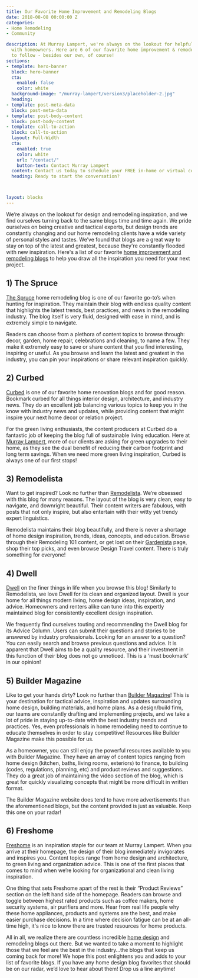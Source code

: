 ```yaml
---
title: Our Favorite Home Improvement and Remodeling Blogs
date: 2018-08-08 00:00:00 Z
categories:
- Home Remodeling
- Community

description: At Murray Lampert, we're always on the lookout for helpful resources to share
  with homeowners. Here are 6 of our favorite home improvement & remodeling blogs
  to follow - besides our own, of course!
sections:
- template: hero-banner
  block: hero-banner
  cta:
    enabled: false
    color: white
  background-image: "/murray-lampert/version3/placeholder-2.jpg"
  heading: 
- template: post-meta-data
  block: post-meta-data
- template: post-body-content
  block: post-body-content
- template: call-to-action
  block: call-to-action
  layout: Full-Width
  cta:
    enabled: true
    color: white
    url: "/contact/"
    button-text: Contact Murray Lampert
  content: Contact us today to schedule your FREE in-home or virtual consultation.
  heading: Ready to start the conversation?



layout: blocks
---
```


We’re always on the lookout for design and remodeling inspiration, and we find ourselves turning back to the same blogs time and time again. We pride ourselves on being creative and tactical experts, but design trends are constantly changing and our home remodeling clients have a wide variety of personal styles and tastes. We’ve found that blogs are a great way to stay on top of the latest and greatest, because they're constantly flooded with new inspiration. Here's a list of our favorite [home improvement and remodeling blogs](/blog/) to help you draw all the inspiration you need for your next project.

## 1) The Spruce

[The Spruce](https://www.thespruce.com/) home remodeling blog is one of our favorite go-to’s when hunting for inspiration. They maintain their blog with endless quality content that highlights the latest trends, best practices, and news in the remodeling industry. The blog itself is very fluid, designed with ease in mind, and is extremely simple to navigate.

Readers can choose from a plethora of content topics to browse through: decor, garden, home repair, celebrations and cleaning, to name a few. They make it extremely easy to save or share content that you find interesting, inspiring or useful. As you browse and learn the latest and greatest in the industry, you can pin your inspirations or share relevant inspiration quickly.

## 2) Curbed

[Curbed](https://www.curbed.com/) is one of our favorite home renovation blogs and for good reason. Bookmark curbed for all things interior design, architecture, and industry news. They do an excellent job balancing various topics to keep you in the know with industry news and updates, while providing content that might inspire your next home decor or relation project.

For the green living enthusiasts, the content producers at Curbed do a fantastic job of keeping the blog full of sustainable living education. Here at [Murray Lampert](/), more of our clients are asking for green upgrades to their home, as they see the dual benefit of reducing their carbon footprint and long term savings. When we need more green living inspiration, Curbed is always one of our first stops!

## 3) Remodelista

Want to get inspired? Look no further than [Remodelista](https://www.remodelista.com/). We’re obsessed with this blog for many reasons. The layout of the blog is very clean, easy to navigate, and downright beautiful. Their content writers are fabulous, with posts that not only inspire, but also entertain with their witty yet trendy expert linguistics.

Remodelista maintains their blog beautifully, and there is never a shortage of home design inspiration, trends, ideas, concepts, and education. Browse through their Remodeling 101 content, or get lost on their [Gardenista](https://www.gardenista.com/) page, shop their top picks, and even browse Design Travel content. There is truly something for everyone!

## 4) Dwell

[Dwell](http://www.dwell.com/) on the finer things in life when you browse this blog! Similarly to Remodelista, we love Dwell for its clean and organized layout. Dwell is your home for all things modern living, home design ideas, inspiration, and advice. Homeowners and renters alike can tune into this expertly maintained blog for consistently excellent design inspiration.  

We frequently find ourselves touting and recommending the Dwell blog for its Advice Column. Users can submit their questions and stories to be answered by industry professionals. Looking for an answer to a question? You can easily search and browse previous questions and advice. It is apparent that Dwell aims to be a quality resource, and their investment in this function of their blog does not go unnoticed. This is a ‘must bookmark’ in our opinion!

## 5) Builder Magazine

Like to get your hands dirty? Look no further than [Builder Magazine](https://www.builderonline.com/)! This is your destination for tactical advice, inspiration and updates surrounding home design, building materials, and home plans. As a design/build firm, our teams are constantly drafting and implementing projects, and we take a lot of pride in staying up-to-date with the best industry trends and practices. Yes, even professionals in home remodeling need to continue to educate themselves in order to stay competitive! Resources like Builder Magazine make this possible for us.

As a homeowner, you can still enjoy the powerful resources available to you with Builder Magazine. They have an array of content topics ranging from home design (kitchen, baths, living rooms, exteriors) to finance, to building (codes, regulations, planning, etc) and product reviews and suggestions. They do a great job of maintaining the video section of the blog, which is great for quickly visualizing concepts that might be more difficult in written format.

The Builder Magazine website does tend to have more advertisements than the aforementioned blogs, but the content provided is just as valuable. Keep this one on your radar!

## 6) Freshome

[Freshome](https://freshome.com/) is an inspiration staple for our team at Murray Lampert. When you arrive at their homepage, the design of their blog immediately invigorates and inspires you. Content topics range from home design and architecture, to green living and organization advice. This is one of the first places that comes to mind when we’re looking for organizational and clean living inspiration.

One thing that sets Freshome apart of the rest is their “Product Reviews” section on the left hand side of the homepage. Readers can browse and toggle between highest rated products such as coffee makers, home security systems, air purifiers and more. Hear from real life people why these home appliances, products and systems are the best, and make easier purchase decisions. In a time where decision fatigue can be at an all-time high, it's nice to know there are trusted resources for home products.

All in all, we realize there are countless incredible [home design](/san-diego-home-design-services) and remodeling blogs out there. But we wanted to take a moment to highlight those that we feel are the best in the industry…the blogs that keep us coming back for more! We hope this post enlightens you and adds to your list of favorite blogs. If you have any home design blog favorites that should be on our radar, we’d love to hear about them! Drop us a line anytime!

